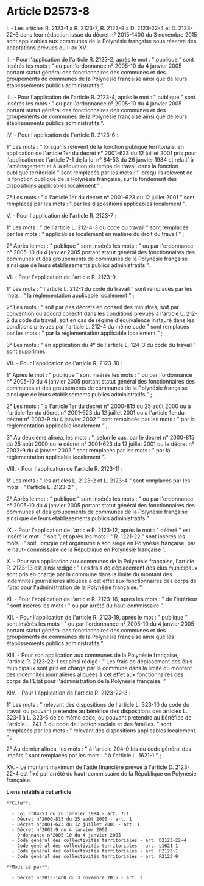 # Article D2573-8

I. - Les articles R. 2123-1 à R. 2123-7, R. 2123-9 à D. 2123-22-4 et D. 2123-22-6 dans leur rédaction issue du décret n°
2015-1400 du 3 novembre 2015 sont applicables aux communes de la Polynésie française sous réserve des adaptations prévues du
II au XV. 

II. - Pour l'application de l'article R. 2123-2, après le mot : " publique ” sont insérés les mots : " ou par l'ordonnance n°
2005-10 du 4 janvier 2005 portant statut général des fonctionnaires des communes et des groupements de communes de la
Polynésie française ainsi que de leurs établissements publics administratifs ”. 

III. - Pour l'application de l'article R. 2123-4, après le mot : " publique ” sont insérés les mots : " ou par l'ordonnance
n° 2005-10 du 4 janvier 2005 portant statut général des fonctionnaires des communes et des groupements de communes de la
Polynésie française ainsi que de leurs établissements publics administratifs ”. 

IV. - Pour l'application de l'article R. 2123-6 : 

1° Les mots : " lorsqu'ils relèvent de la fonction publique territoriale, en application de l'article 1er du décret n°
2001-623 du 12 juillet 2001 pris pour l'application de l'article 7-1 de la loi n° 84-53 du 26 janvier 1984 et relatif à
l'aménagement et à la réduction du temps de travail dans la fonction publique territoriale ” sont remplacés par les mots : "
lorsqu'ils relèvent de la fonction publique de la Polynésie française, sur le fondement des dispositions applicables
localement ” ; 

2° Les mots : " à l'article 1er du décret n° 2001-623 du 12 juillet 2001 ” sont remplacés par les mots : " par les
dispositions applicables localement ”.

V. - Pour l'application de l'article R. 2123-7 : 

1° Les mots : " de l'article L. 212-4-3 du code du travail ” sont remplacés par les mots : " applicables localement en
matière du droit du travail ” ; 

2° Après le mot : " publique ” sont insérés les mots : " ou par l'ordonnance n° 2005-10 du 4 janvier 2005 portant statut
général des fonctionnaires des communes et des groupements de communes de la Polynésie française ainsi que de leurs
établissements publics administratifs ”. 

VI. - Pour l'application de l'article R. 2123-9 : 

1° Les mots : " l'article L. 212-1 du code du travail ” sont remplacés par les mots : " la réglementation applicable
localement ” ; 

2° Les mots : " soit par des décrets en conseil des ministres, soit par convention ou accord collectif dans les conditions
prévues à l'article L. 212-2 du code du travail, soit en cas de régime d'équivalence instauré dans les conditions prévues par
l'article L. 212-4 du même code ” sont remplacés par les mots : " par la réglementation applicable localement ” ; 

3° Les mots : " en application du 4° de l'article L. 124-3 du code du travail ” sont supprimés. 

VII. - Pour l'application de l'article R. 2123-10 : 

1° Après le mot : " publique ” sont insérés les mots : " ou par l'ordonnance n° 2005-10 du 4 janvier 2005 portant statut
général des fonctionnaires des communes et des groupements de communes de la Polynésie française ainsi que de leurs
établissements publics administratifs ” ; 

2° Les mots : " à l'article 1er du décret n° 2000-815 du 25 août 2000 ou à l'article 1er du décret n° 2001-623 du 12 juillet
2001 ou à l'article 1er du décret n° 2002-9 du 4 janvier 2002 ” sont remplacés par les mots : " par la réglementation
applicable localement ” ; 

3° Au deuxième alinéa, les mots : ", selon le cas, par le décret n° 2000-815 du 25 août 2000 ou le décret n° 2001-623 du 12
juillet 2001 ou le décret n° 2002-9 du 4 janvier 2002 ” sont remplacés par les mots : " par la réglementation applicable
localement ”. 

VIII. - Pour l'application de l'article R. 2123-11 : 

1° Les mots : " les articles L. 2123-2 et L. 2123-4 ” sont remplacés par les mots : " l'article L. 2123-2 ” ; 

2° Après le mot : " publique ” sont insérés les mots : " ou par l'ordonnance n° 2005-10 du 4 janvier 2005 portant statut
général des fonctionnaires des communes et des groupements de communes de la Polynésie française ainsi que de leurs
établissements publics administratifs ”. 

IX. - Pour l'application de l'article R. 2123-12, après le mot : " délivré ” est inséré le mot : " soit ”, et après les
mots : " R. 1221-22 ” sont insérés les mots : " soit, lorsque cet organisme a son siège en Polynésie française, par le haut-
commissaire de la République en Polynésie française ”.

X. - Pour son application aux communes de la Polynésie française, l'article R. 2123-13 est ainsi rédigé : " Les frais de
déplacement des élus municipaux sont pris en charge par la commune dans la limite du montant des indemnités journalières
allouées à cet effet aux fonctionnaires des corps de l'Etat pour l'administration de la Polynésie française. ” 

XI. - Pour l'application de l'article R. 2123-16, après les mots : " de l'intérieur ” sont insérés les mots : " ou par arrêté
du haut-commissaire ”. 

XII. - Pour l'application de l'article R. 2123-19, après le mot : " publique ” sont insérés les mots : " ou par l'ordonnance
n° 2005-10 du 4 janvier 2005 portant statut général des fonctionnaires des communes et des groupements de communes de la
Polynésie française ainsi que les établissements publics administratifs ”. 

XIII. - Pour son application aux communes de la Polynésie française, l'article R. 2123-22-1 est ainsi rédigé : " Les frais de
déplacement des élus municipaux sont pris en charge par la commune dans la limite du montant des indemnités journalières
allouées à cet effet aux fonctionnaires des corps de l'Etat pour l'administration de la Polynésie française. ” 

XIV. - Pour l'application de l'article R. 2123-22-3 : 

1° Les mots : " relevant des dispositions de l'article L. 323-10 du code du travail ou pouvant prétendre au bénéfice des
dispositions des articles L. 323-1 à L. 323-5 de ce même code, ou pouvant prétendre au bénéfice de l'article L. 241-3 du code
de l'action sociale et des familles. ” sont remplacés par les mots : " relevant des dispositions applicables localement. ” ; 

2° Au dernier alinéa, les mots : " à l'article 204-0 bis du code général des impôts ” sont remplacés par les mots : " à
l'article L. 1621-1 ” ; 

XV. - Le montant maximum de l'aide financière prévue à l'article D. 2123-22-4 est fixé par arrêté du haut-commissaire de la
République en Polynésie française.

**Liens relatifs à cet article**

	**Cite**:

	  - Loi n°84-53 du 26 janvier 1984 - art. 7-1
	  - Décret n°2000-815 du 25 août 2000 - art. 1
	  - Décret n°2001-623 du 12 juillet 2001 - art. 1
	  - Décret n°2002-9 du 4 janvier 2002
	  - Ordonnance n°2005-10 du 4 janvier 2005
	  - Code général des collectivités territoriales - art. D2123-22-4
	  - Code général des collectivités territoriales - art. L1621-1
	  - Code général des collectivités territoriales - art. R2123-1
	  - Code général des collectivités territoriales - art. R2123-9

	**Modifié par**:

	  - Décret n°2015-1400 du 3 novembre 2015 - art. 3
